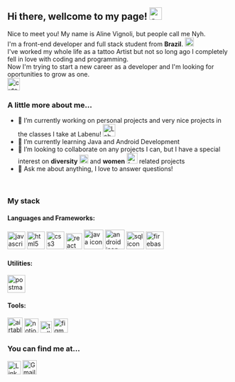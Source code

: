 <h2> Hi there, wellcome to my page! <img src="https://emojis.slackmojis.com/emojis/images/1563481434/6016/meow_coffee.png?1563481434" width="28px" alt="cute kitten drinking coffe"/></h2>

<p>
  Nice to meet you! My name is Aline Vignoli, but people call me Nyh.<br>
  I'm a front-end developer and full stack student from <b>Brazil</b>. <img src="https://camo.githubusercontent.com/00e83015d8faeb60cc8d6ac61327ea602a9ff204c05be3bbd668fe65f3939dea/68747470733a2f2f7777772e666c617469636f6e2e636f6d2f7376672f7374617469632f69636f6e732f7376672f3139372f3139373338362e737667" width="20px" alt="Brazil flag"/><br>
  I've worked my whole life as a tattoo Artist but not so long ago I completely fell in love with coding and programming.<br>
  Now I'm trying to start a new career as a developer and I'm looking for oportunities to grow as one.<br>
  <img src="https://emojis.slackmojis.com/emojis/images/1608026376/11743/kermit_typing.gif?1608026376" width="28px" alt="cute kitten drinking coffe"/>
</p>

### A little more about me...
- 🔭 I’m currently working on personal projects and very nice projects in the classes I take at Labenu! <img src="https://uploads-ssl.webflow.com/5e790d30d198385b09366d8f/5eab0f1225c2d474a92656df_fav2_LabeNu_.png" width="28px" alt="Labenu logo"/>
- 🌱 I’m currently learning Java and Android Development
- 👯 I’m looking to collaborate on any projects I can, but I have a special interest on <b>diversity</b> <img src="https://emojis.slackmojis.com/emojis/images/1588108737/8790/fb-pride.png?1588108737" width="20px" alt="pride flag"/> and <b>women</b> <img src="https://images.emojiterra.com/google/android-oreo/512px/2640.png" width="24px" alt="feminism symbol"/> related projects
- 💬 Ask me about anything, I love to answer questions!
<br>

### My stack
<h4>Languages and Frameworks:</h4>
<span>
<img src="https://img.icons8.com/color/72/javascript.png" width="40px" alt="javascript icon"/> <img src="https://img.icons8.com/color/72/html-5.png" width="40px" alt="html5 icon"/> <img src="https://img.icons8.com/color/72/css3.png" width="40px" alt="css3 icon"/> <img src="https://img.icons8.com/officexs/72/react.png" width="36px" alt="react icon"/> <img src="https://img.icons8.com/color/2x/java-coffee-cup-logo.png" width="44px" alt="java icon"/> <img src="https://img.icons8.com/color/2x/android-os.png" width="44px" alt="android icon"/> <img src="https://img.icons8.com/officexs/72/sql.png" width="40px" alt="sql icon"/> <img src="https://img.icons8.com/color/2x/google-firebase-console.png" width="40px" alt="firebase icon"/></span>

<h4>Utilities:</h4>
<span><img src="https://user-images.githubusercontent.com/2676579/34940598-17cc20f0-f9be-11e7-8c6d-f0190d502d64.png" width="40px" alt="postman icon"/></span>

<h4>Tools:</h4>
<span><img src="https://e7.pngegg.com/pngimages/444/851/png-clipart-airtable-database-spreadsheet-logo-application-software-slack-logo-angle-rectangle-thumbnail.png" width="34px" alt="airtable icon"/> <img src="https://i.pinimg.com/originals/f5/50/f9/f550f940f42ecf816241806e4386d216.png" width="32px" alt="notion icon"/> <img src="https://cdn.worldvectorlogo.com/logos/trello.svg" width="26px" alt="trello icon"/> <img src="https://miro.medium.com/max/670/0*UTBrDcrJ6SbePBzR" width="32px" alt="figma icon"/></span>
<br>

### You can find me at...
<a href="http://www.linkedin.com/in/nyhvignoli"><img src="https://image.flaticon.com/icons/png/512/174/174857.png" width="30px" alt="LinkedIn logo"/></a> 
<a href="mailto:nyhv.contato@gmail.com"><img src="https://cdn3.iconfinder.com/data/icons/logos-brands-3/24/logo_brand_brands_logos_gmail-512.png" width="32px" alt="Gmail logo"/></a>
<br>

<!--
**nyhvignoli/nyhvignoli** is a ✨ _special_ ✨ repository because its `README.md` (this file) appears on your GitHub profile.

Here are some ideas to get you started:

- 🔭 I’m currently working on ...
- 🌱 I’m currently learning ...
- 👯 I’m looking to collaborate on ...
- 🤔 I’m looking for help with ...
- 💬 Ask me about ...
- 📫 How to reach me: ...
- 😄 Pronouns: ...
- ⚡ Fun fact: ...
-->
